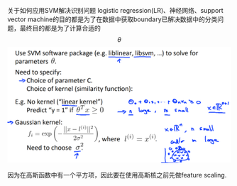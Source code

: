 关于如何应用SVM解决识别问题
logistic regression(LR)、神经网络、support vector machine的目的都是为了在数据中获取boundary已解决数据中的分类问题，最终目的都是为了计算合适的$$\theta$$
![](/机器学习/images/68.png)

因为在高斯函数中有一个平方项，因此要在使用高斯核之前先做feature scaling.